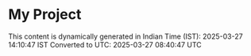 # My Project

This content is dynamically generated in Indian Time (IST): 2025-03-27 14:10:47 IST
Converted to UTC: 2025-03-27 08:40:47 UTC
